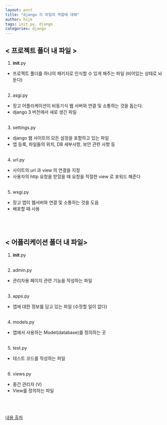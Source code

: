 ```yaml
---
layout: post
title: "django 각 파일의 역할에 대해"
author: hije
tags: init.py, django
categories: django
---
```

## < 프로젝트 폴더 내 파일 >
1. __init__.py
* 프로젝트 폴더를 하나의 패키지로 인식할 수 있게 해주는 파일 (비어있는 상태로 놔둔다)
<br/><br/>

2. asgi.py
* 장고 어플리케이션이 비동기식 웹 서버와 연결 및 소통하는 것을 돕는다.
* django 3 버전에서 새로 생긴 파일
<br/><br/>

3. settings.py
* django 웹 사이트의 모든 설정을 포함하고 있는 파일
* 앱 등록, 파일들의 위치, DB 세부사항, 보안 관련 사항 등
<br/><br/>

4. url.py
* 사이트의 url 과 view 의 연결을 지정
* 사용자의 http 요청을 받았을 때 요청을 적절한 view 로 포워드 해준다
<br/><br/>

5. wsgi.py
* 장고 앱이 웹서버와 연결 및 소통하는 것을 도음
* 배포할 때 사용
<br/><br/><br/><br/>

## < 어플리케이션 폴더 내 파일>
1. __init__.py
<br/><br/>

2. admin.py
* 관리자용 페이지 관련 기능을 작성하는 파일
<br/><br/>

3. apps.py
* 앱에 대한 정보를 담고 있는 파일 (수정할 일이 없다)
<br/><br/>

4. models.py
* 앱에서 사용하는 Model(database)를 정의하는 곳
<br/><br/>

5. test.py
* 테스트 코드를 작성하는 파일
<br/><br/>

6. views.py
* 중간 관리자 (V)
* View를 정의하는 파일
<br/><br/>
<br/><br/>

[내용 출처](https://velog.io/@gndan4/Django-%EC%9B%B9-%ED%94%84%EB%A0%88%EC%9E%84%EC%9B%8C%ED%81%AC-%EC%9E%A5%EA%B3%A0-%EA%B8%B0%EB%B3%B8-%EC%84%A4%EC%A0%95-Template-HTML-Form-URL)

